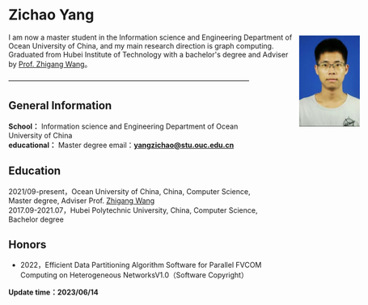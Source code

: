 # Zichao Yang                    

<p style="width:700px;">
    <img src="/zichao.jpg" align="right" width="120" hspace="5" vspace="5">
    I am now a master student in the Information science and Engineering Department of Ocean University of China, and my main research direction is graph computing. Graduated from Hubei Institute of Technology with a bachelor's degree and Adviser by <a href="https://wzgcs.github.io/english.html">Prof. Zhigang Wang</a>。
</p>

——————————————————————————————————

## General Information
**School：** Information science and Engineering Department of Ocean University of China  
**educational：** Master degree 
email：**yangzichao@stu.ouc.edu.cn**

## Education
 2021/09-present，Ocean University of China, China, Computer Science, Master degree, Adviser Prof. [Zhigang Wang](https://wzgcs.github.io/english.html)  
 2017.09-2021.07，Hubei Polytechnic University, China, Computer Science, Bachelor degree   

## Honors
* 2022，Efficient Data Partitioning Algorithm Software for Parallel FVCOM Computing on Heterogeneous NetworksV1.0（Software Copyright）

**Update time：2023/06/14**   
